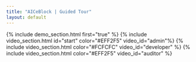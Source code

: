 ```yaml
---
title: "AICeBlock | Guided Tour"
layout: default
---
```


{% include demo_section.html first="true" %}
{% include video_section.html id="start" color="#EFF2F5" video_id="admin"%}
{% include video_section.html color="#FCFCFC" video_id="developer" %}
{% include video_section.html color="#EFF2F5" video_id="auditor" %}
